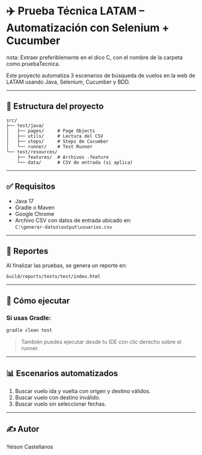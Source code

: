# ✈️ Prueba Técnica LATAM – Automatización con Selenium + Cucumber

nota: Extraer preferiblemente en el dico C, con el nombre de la carpeta como pruebaTecnica.

Este proyecto automatiza 3 escenarios de búsqueda de vuelos en la web de LATAM usando Java, Selenium, Cucumber y BDD.

---

## 📁 Estructura del proyecto

```
src/
├── test/java/
│   ├── pages/     # Page Objects
│   ├── utils/     # Lectura del CSV
│   ├── steps/     # Steps de Cucumber
│   └── runner/    # Test Runner
└── test/resources/
    ├── features/  # Archivos .feature
    └── data/      # CSV de entrada (si aplica)
```

---

## ✅ Requisitos

- Java 17
- Gradle o Maven
- Google Chrome
- Archivo CSV con datos de entrada ubicado en:  
  `C:\generar-datos\output\usuarios.csv`


---

## 🧪 Reportes

Al finalizar las pruebas, se genera un reporte en:

```
build/reports/tests/test/index.html
```

---

## 🚀 Cómo ejecutar

### Si usas Gradle:

```bash
gradle clean test
```

> También puedes ejecutar desde tu IDE con clic derecho sobre el runner.

---

## 📊 Escenarios automatizados

1. Buscar vuelo ida y vuelta con origen y destino válidos.
2. Buscar vuelo con destino inválido.
3. Buscar vuelo sin seleccionar fechas.

---

## ✍️ Autor

Yeison Castellanos



